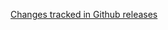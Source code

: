 [Changes tracked in Github releases](https://github.com/replicant0wnz/nagios-python-example/releases)
